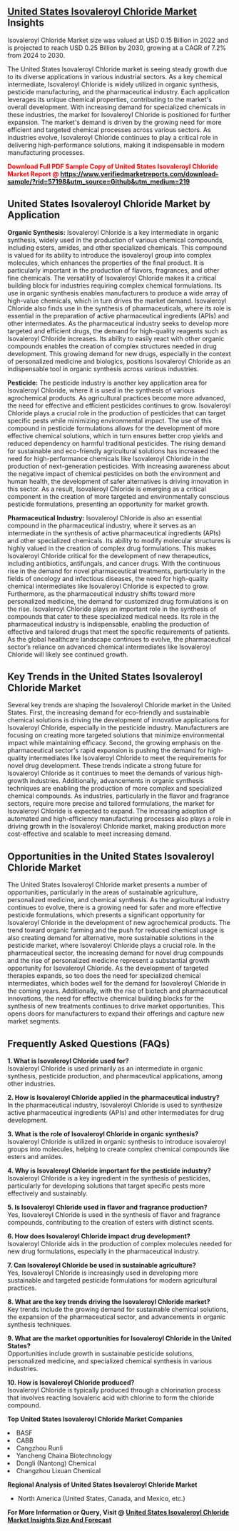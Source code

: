 <h2><a href="https://www.verifiedmarketreports.com/download-sample/?rid=57198&amp;utm_source=Github&amp;utm_medium=219" target="_blank">United States Isovaleroyl Chloride Market</a> Insights</h2><p>Isovaleroyl Chloride Market size was valued at USD 0.15 Billion in 2022 and is projected to reach USD 0.25 Billion by 2030, growing at a CAGR of 7.2% from 2024 to 2030.</p><p><p>The United States Isovaleroyl Chloride market is seeing steady growth due to its diverse applications in various industrial sectors. As a key chemical intermediate, Isovaleroyl Chloride is widely utilized in organic synthesis, pesticide manufacturing, and the pharmaceutical industry. Each application leverages its unique chemical properties, contributing to the market's overall development. With increasing demand for specialized chemicals in these industries, the market for Isovaleroyl Chloride is positioned for further expansion. The market's demand is driven by the growing need for more efficient and targeted chemical processes across various sectors. As industries evolve, Isovaleroyl Chloride continues to play a critical role in delivering high-performance solutions, making it indispensable in modern manufacturing processes. <strong><p><span class=""><span style="color: #ff0000;"><strong>Download Full PDF Sample Copy of United States Isovaleroyl Chloride Market Report</strong> @ </span><a href="https://www.verifiedmarketreports.com/download-sample/?rid=57198&amp;utm_source=Github&amp;utm_medium=219" target="_blank">https://www.verifiedmarketreports.com/download-sample/?rid=57198&amp;utm_source=Github&amp;utm_medium=219</a></span></p></strong></p> <h2>United States Isovaleroyl Chloride Market by Application</h2> <p><strong>Organic Synthesis:</strong> Isovaleroyl Chloride is a key intermediate in organic synthesis, widely used in the production of various chemical compounds, including esters, amides, and other specialized chemicals. This compound is valued for its ability to introduce the isovaleroyl group into complex molecules, which enhances the properties of the final product. It is particularly important in the production of flavors, fragrances, and other fine chemicals. The versatility of Isovaleroyl Chloride makes it a critical building block for industries requiring complex chemical formulations. Its use in organic synthesis enables manufacturers to produce a wide array of high-value chemicals, which in turn drives the market demand. Isovaleroyl Chloride also finds use in the synthesis of pharmaceuticals, where its role is essential in the preparation of active pharmaceutical ingredients (APIs) and other intermediates. As the pharmaceutical industry seeks to develop more targeted and efficient drugs, the demand for high-quality reagents such as Isovaleroyl Chloride increases. Its ability to easily react with other organic compounds enables the creation of complex structures needed in drug development. This growing demand for new drugs, especially in the context of personalized medicine and biologics, positions Isovaleroyl Chloride as an indispensable tool in organic synthesis across various industries.</p> <p><strong>Pesticide:</strong> The pesticide industry is another key application area for Isovaleroyl Chloride, where it is used in the synthesis of various agrochemical products. As agricultural practices become more advanced, the need for effective and efficient pesticides continues to grow. Isovaleroyl Chloride plays a crucial role in the production of pesticides that can target specific pests while minimizing environmental impact. The use of this compound in pesticide formulations allows for the development of more effective chemical solutions, which in turn ensures better crop yields and reduced dependency on harmful traditional pesticides. The rising demand for sustainable and eco-friendly agricultural solutions has increased the need for high-performance chemicals like Isovaleroyl Chloride in the production of next-generation pesticides. With increasing awareness about the negative impact of chemical pesticides on both the environment and human health, the development of safer alternatives is driving innovation in this sector. As a result, Isovaleroyl Chloride is emerging as a critical component in the creation of more targeted and environmentally conscious pesticide formulations, presenting an opportunity for market growth.</p> <p><strong>Pharmaceutical Industry:</strong> Isovaleroyl Chloride is also an essential compound in the pharmaceutical industry, where it serves as an intermediate in the synthesis of active pharmaceutical ingredients (APIs) and other specialized chemicals. Its ability to modify molecular structures is highly valued in the creation of complex drug formulations. This makes Isovaleroyl Chloride critical for the development of new therapeutics, including antibiotics, antifungals, and cancer drugs. With the continuous rise in the demand for novel pharmaceutical treatments, particularly in the fields of oncology and infectious diseases, the need for high-quality chemical intermediates like Isovaleroyl Chloride is expected to grow. Furthermore, as the pharmaceutical industry shifts toward more personalized medicine, the demand for customized drug formulations is on the rise. Isovaleroyl Chloride plays an important role in the synthesis of compounds that cater to these specialized medical needs. Its role in the pharmaceutical industry is indispensable, enabling the production of effective and tailored drugs that meet the specific requirements of patients. As the global healthcare landscape continues to evolve, the pharmaceutical sector’s reliance on advanced chemical intermediates like Isovaleroyl Chloride will likely see continued growth.</p> <h2>Key Trends in the United States Isovaleroyl Chloride Market</h2> <p>Several key trends are shaping the Isovaleroyl Chloride market in the United States. First, the increasing demand for eco-friendly and sustainable chemical solutions is driving the development of innovative applications for Isovaleroyl Chloride, especially in the pesticide industry. Manufacturers are focusing on creating more targeted solutions that minimize environmental impact while maintaining efficacy. Second, the growing emphasis on the pharmaceutical sector's rapid expansion is pushing the demand for high-quality intermediates like Isovaleroyl Chloride to meet the requirements for novel drug development. These trends indicate a strong future for Isovaleroyl Chloride as it continues to meet the demands of various high-growth industries. Additionally, advancements in organic synthesis techniques are enabling the production of more complex and specialized chemical compounds. As industries, particularly in the flavor and fragrance sectors, require more precise and tailored formulations, the market for Isovaleroyl Chloride is expected to expand. The increasing adoption of automated and high-efficiency manufacturing processes also plays a role in driving growth in the Isovaleroyl Chloride market, making production more cost-effective and scalable to meet increasing demand.</p> <h2>Opportunities in the United States Isovaleroyl Chloride Market</h2> <p>The United States Isovaleroyl Chloride market presents a number of opportunities, particularly in the areas of sustainable agriculture, personalized medicine, and chemical synthesis. As the agricultural industry continues to evolve, there is a growing need for safer and more effective pesticide formulations, which presents a significant opportunity for Isovaleroyl Chloride in the development of new agrochemical products. The trend toward organic farming and the push for reduced chemical usage is also creating demand for alternative, more sustainable solutions in the pesticide market, where Isovaleroyl Chloride plays a crucial role. In the pharmaceutical sector, the increasing demand for novel drug compounds and the rise of personalized medicine represent a substantial growth opportunity for Isovaleroyl Chloride. As the development of targeted therapies expands, so too does the need for specialized chemical intermediates, which bodes well for the demand for Isovaleroyl Chloride in the coming years. Additionally, with the rise of biotech and pharmaceutical innovations, the need for effective chemical building blocks for the synthesis of new treatments continues to drive market opportunities. This opens doors for manufacturers to expand their offerings and capture new market segments.</p> <h2>Frequently Asked Questions (FAQs)</h2> <p><strong>1. What is Isovaleroyl Chloride used for?</strong><br>Isovaleroyl Chloride is used primarily as an intermediate in organic synthesis, pesticide production, and pharmaceutical applications, among other industries.</p> <p><strong>2. How is Isovaleroyl Chloride applied in the pharmaceutical industry?</strong><br>In the pharmaceutical industry, Isovaleroyl Chloride is used to synthesize active pharmaceutical ingredients (APIs) and other intermediates for drug development.</p> <p><strong>3. What is the role of Isovaleroyl Chloride in organic synthesis?</strong><br>Isovaleroyl Chloride is utilized in organic synthesis to introduce isovaleroyl groups into molecules, helping to create complex chemical compounds like esters and amides.</p> <p><strong>4. Why is Isovaleroyl Chloride important for the pesticide industry?</strong><br>Isovaleroyl Chloride is a key ingredient in the synthesis of pesticides, particularly for developing solutions that target specific pests more effectively and sustainably.</p> <p><strong>5. Is Isovaleroyl Chloride used in flavor and fragrance production?</strong><br>Yes, Isovaleroyl Chloride is used in the synthesis of flavor and fragrance compounds, contributing to the creation of esters with distinct scents.</p> <p><strong>6. How does Isovaleroyl Chloride impact drug development?</strong><br>Isovaleroyl Chloride aids in the production of complex molecules needed for new drug formulations, especially in the pharmaceutical industry.</p> <p><strong>7. Can Isovaleroyl Chloride be used in sustainable agriculture?</strong><br>Yes, Isovaleroyl Chloride is increasingly used in developing more sustainable and targeted pesticide formulations for modern agricultural practices.</p> <p><strong>8. What are the key trends driving the Isovaleroyl Chloride market?</strong><br>Key trends include the growing demand for sustainable chemical solutions, the expansion of the pharmaceutical sector, and advancements in organic synthesis techniques.</p> <p><strong>9. What are the market opportunities for Isovaleroyl Chloride in the United States?</strong><br>Opportunities include growth in sustainable pesticide solutions, personalized medicine, and specialized chemical synthesis in various industries.</p> <p><strong>10. How is Isovaleroyl Chloride produced?</strong><br>Isovaleroyl Chloride is typically produced through a chlorination process that involves reacting Isovaleric acid with chlorine to form the chloride compound.</p></p><p><strong>Top United States Isovaleroyl Chloride Market Companies</strong></p><div data-test-id=""><p><li>BASF</li><li> CABB</li><li> Cangzhou Runli</li><li> Yancheng Chaina Biotechnology</li><li> Dongli (Nantong) Chemical</li><li> Changzhou Lixuan Chemical</li></p><div><strong>Regional Analysis of&nbsp;United States Isovaleroyl Chloride Market</strong></div><ul><li dir="ltr"><p dir="ltr">North America&nbsp;(United States, Canada, and Mexico, etc.)</p></li></ul><p><strong>For More Information or Query, Visit @&nbsp;</strong><strong><a href="https://www.verifiedmarketreports.com/product/global-isovaleroyl-chloride-market-2018-by-manufacturers-regions-type-and-application-forecast-to-2023/?utm_source=Github&amp;utm_medium=219" target="_blank">United States Isovaleroyl Chloride Market Insights Size And Forecast</a></strong></p></div>
